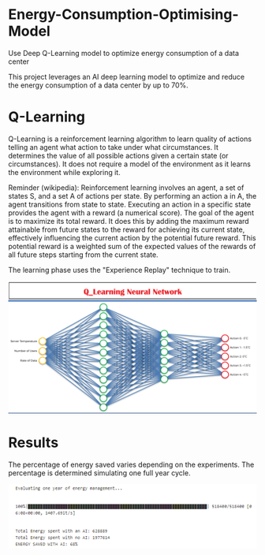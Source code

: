 # Energy-Consumption-Optimising-Model
Use Deep Q-Learning model to optimize energy consumption of a data center

This project leverages an AI deep learning model to optimize and reduce the energy consumption of a data center by up to 70%.

# Q-Learning
Q-Learning is a reinforcement learning algorithm to learn quality of actions telling an agent what action to take under what circumstances. It determines the value of all possible actions given a certain state (or circumstances). It does not require a model of the environment as it learns the environment while exploring it.   

Reminder (wikipedia): Reinforcement learning involves an agent, a set of states S, and a set A of actions per state. By performing an action a in A, the agent transitions from state to state. Executing an action in a specific state provides the agent with a reward (a numerical score). The goal of the agent is to maximize its total reward. It does this by adding the maximum reward attainable from future states to the reward for achieving its current state, effectively influencing the current action by the potential future reward. This potential reward is a weighted sum of the expected values of the rewards of all future steps starting from the current state.

The learning phase uses the "Experience Replay" technique to train.

![](https://github.com/BlessingNehohwa/Energy-Consumption-Minimising-Model/blob/main/Q_Learning_Neural%20_Network.png)


# Results

The percentage of energy saved varies depending on the experiments. The percentage is determined simulating one full year cycle.

![](https://github.com/BlessingNehohwa/Energy-Consumption-Minimising-Model/blob/main/Energy%20Saved.png)
